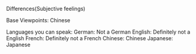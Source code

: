 Differences(Subjective feelings)

Base Viewpoints: Chinese

Languages you can speak:
German: Not a German
English: Definitely not a English
French: Definitely not a French
Chinese: Chinese
Japanese: Japanese
